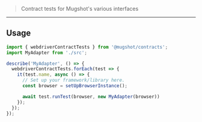 > Contract tests for Mugshot's various interfaces

----

## Usage

```typescript
import { webdriverContractTests } from '@mugshot/contracts';
import MyAdapter from './src';

describe('MyAdapter', () => {
  webdriverContractTests.forEach(test => {
    it(test.name, async () => {
      // Set up your framework/library here.
      const browser = setUpBrowserInstance();

      await test.runTest(browser, new MyAdapter(browser))
    });
  });
});
```
